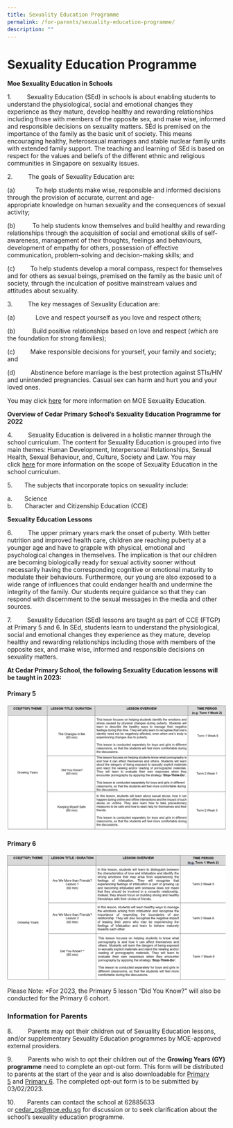 ```yaml
---
title: Sexuality Education Programme
permalink: /for-parents/sexuality-education-programme/
description: ""
---
```

# **Sexuality Education Programme**




**Moe Sexuality Education in Schools**

1.         Sexuality Education (SEd) in schools is about enabling students to understand the physiological, social and emotional changes they experience as they mature, develop healthy and rewarding relationships including those with members of the opposite sex, and make wise, informed and responsible decisions on sexuality matters. SEd is premised on the importance of the family as the basic unit of society. This means encouraging healthy, heterosexual marriages and stable nuclear family units with extended family support. The teaching and learning of SEd is based on respect for the values and beliefs of the different ethnic and religious communities in Singapore on sexuality issues.

2.         The goals of Sexuality Education are:

(a)            To help students make wise, responsible and informed decisions through the provision of accurate, current and age-appropriate knowledge on human sexuality and the consequences of sexual activity;

(b)          To help students know themselves and build healthy and rewarding relationships through the acquisition of social and emotional skills of self-awareness, management of their thoughts, feelings and behaviours, development of empathy for others, possession of effective communication, problem-solving and decision-making skills; and

(c)         To help students develop a moral compass, respect for themselves and for others as sexual beings, premised on the family as the basic unit of society, through the inculcation of positive mainstream values and attitudes about sexuality.

3.         The key messages of Sexuality Education are:

(a)            Love and respect yourself as you love and respect others;

(b)          Build positive relationships based on love and respect (which are the foundation for strong families);

(c)         Make responsible decisions for yourself, your family and society; and

(d)         Abstinence before marriage is the best protection against STIs/HIV and unintended pregnancies. Casual sex can harm and hurt you and your loved ones.

You may click [here](https://www.moe.gov.sg/education-in-sg/our-programmes/sexuality-education) for more information on MOE Sexuality Education.

**Overview of Cedar Primary** **School’s** **Sexuality Education Programme for 2022**

4.         Sexuality Education is delivered in a holistic manner through the school curriculum. The content for Sexuality Education is grouped into five main themes: Human Development, Interpersonal Relationships, Sexual Health, Sexual Behaviour, and, Culture, Society and Law. You may click [here](https://go.gov.sg/moe-sexuality-education-scope) for more information on the scope of Sexuality Education in the school curriculum.

5.       The subjects that incorporate topics on sexuality include:

a.       Science     
b.       Character and Citizenship Education (CCE)

  

**Sexuality Education Lessons**

6.         The upper primary years mark the onset of puberty. With better nutrition and improved health care, children are reaching puberty at a younger age and have to grapple with physical, emotional and psychological changes in themselves. The implication is that our children are becoming biologically ready for sexual activity sooner without necessarily having the corresponding cognitive or emotional maturity to modulate their behaviours. Furthermore, our young are also exposed to a wide range of influences that could endanger health and undermine the integrity of the family. Our students require guidance so that they can respond with discernment to the sexual messages in the media and other sources. 

7.         Sexuality Education (SEd) lessons are taught as part of CCE (FTGP) at Primary 5 and 6. In SEd, students learn to understand the physiological, social and emotional changes they experience as they mature, develop healthy and rewarding relationships including those with members of the opposite sex, and make wise, informed and responsible decisions on sexuality matters. 


**At Cedar Primary School, the following Sexuality Education lessons will be taught in 2023:**

#### Primary 5

![](/images/P5.png)

#### Primary 6

![](/images/P6.png)

Please Note:
*For 2023, the Primary 5 lesson “Did You Know?” will also be conducted for the Primary 6 cohort. 


### Information for Parents

8.         Parents may opt their children out of Sexuality Education lessons, and/or supplementary Sexuality Education programmes by MOE-approved external providers. 

9.         Parents who wish to opt their children out of the **Growing Years (GY) programme** need to complete an opt-out form. This form will be distributed to parents at the start of the year and is also downloadable for [Primary 5](/files/GY/P5%20Growing%20Years%20Letter.pdf) and [Primary 6](/files/GY/P6%20Growing%20Years%20Letter.pdf). The completed opt-out form is to be submitted by 03/02/2023.

10.       Parents can contact the school at 62885633 or [cedar_ps@moe.edu.sg](mailto:cedar_ps@moe.edu.sg) for discussion or to seek clarification about the school’s sexuality education programme.